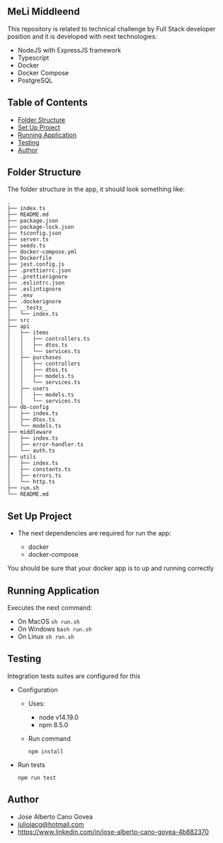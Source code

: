 ## MeLi Middleend

This repository is related to technical challenge by Full Stack developer position and it is developed with next technologies:

  * NodeJS with ExpressJS framework
  * Typescript
  * Docker
  * Docker Compose
  * PostgreSQL

## Table of Contents

- [Folder Structure](#folder-structure)
- [Set Up Project](#set-up-project)
- [Running Application](#running-application)
- [Testing](#testing)
- [Author](#author)

## Folder Structure

The folder structure in the app, it should look something like:

```
.
├── index.ts
├── README.md
├── package.json
├── package-lock.json
├── tsconfig.json
├── server.ts
├── seeds.ts
├── docker-compose.yml
├── Dockerfile
├── jest.config.js
├── .prettierrc.json
├── .prettierignore
├── .eslintrc.json
├── .eslintignore
├── .env
├── .dockerignore
├── __tests__
│   └── index.ts
├── src
├── api
│   ├── items
│   │   ├── controllers.ts
│   │   ├── dtos.ts
│   │   └── services.ts
│   ├── purchases
│   │   ├── controllers
│   │   ├── dtos.ts
│   │   ├── models.ts
│   │   └── services.ts
│   ├── users
│   │   ├── models.ts
│   │   └── services.ts
├── db-config
│   ├── index.ts
│   ├── dtos.ts
│   └── models.ts
├── middleware
│   ├── index.ts
│   ├── error-handler.ts
│   └── auth.ts
├── utils
│   ├── index.ts
│   ├── constants.ts
│   ├── errors.ts
│   └── http.ts
├── run.sh
└── README.md
```

## Set Up Project

* The next dependencies are required for run the app:

    * docker
    * docker-compose

You should be sure that your docker app is to up and running correctly
  
## Running Application

  Executes the next command: 

  * On MacOS `sh run.sh`
  * On Windows `bash run.sh`
  * On Linux `sh run.sh`

## Testing

Integration tests suites are configured for this

  * Configuration

    * Uses: 

        * node v14.19.0
        * npm 8.5.0
        
    * Run command

        `npm install`

  * Run tests

    `npm run test`

## Author

* Jose Alberto Cano Govea
* juliojacg@hotmail.com
* https://www.linkedin.com/in/jose-alberto-cano-govea-4b882370